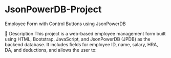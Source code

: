 # JsonPowerDB-Project
Employee Form with Control Buttons using JsonPowerDB

📄 Description
This project is a web-based employee management form built using HTML, Bootstrap, JavaScript, and JsonPowerDB (JPDB) as the backend database.
It includes fields for employee ID, name, salary, HRA, DA, and deductions, and allows the user to:
